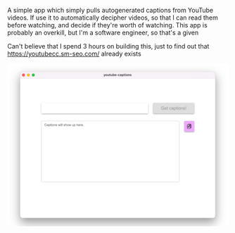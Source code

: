 A simple app which simply pulls autogenerated captions from YouTube videos. If use it to automatically decipher videos, so that I can read them before watching, and decide if they're worth of watching. This app is probably an overkill, but I'm a software engineer, so that's a given

Can't believe that I spend 3 hours on building this, just to find out that https://youtubecc.sm-seo.com/ already exists

![app_preview.gif](./resources/app_preview.gif)
